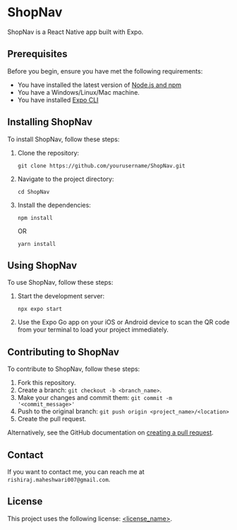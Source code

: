 # ShopNav

ShopNav is a React Native app built with Expo.

## Prerequisites

Before you begin, ensure you have met the following requirements:
* You have installed the latest version of [Node.js and npm](https://nodejs.org/en/download/)
* You have a Windows/Linux/Mac machine.
* You have installed [Expo CLI](https://docs.expo.dev/get-started/installation/)

## Installing ShopNav

To install ShopNav, follow these steps:

1. Clone the repository:
   ```
   git clone https://github.com/yourusername/ShopNav.git
   ```
2. Navigate to the project directory:
   ```
   cd ShopNav
   ```
3. Install the dependencies:
   ```
   npm install
   ```
   OR
   ```
   yarn install
   ```

## Using ShopNav

To use ShopNav, follow these steps:

1. Start the development server:
   ```
   npx expo start
   ```
2. Use the Expo Go app on your iOS or Android device to scan the QR code from your terminal to load your project immediately.

## Contributing to ShopNav

To contribute to ShopNav, follow these steps:

1. Fork this repository.
2. Create a branch: `git checkout -b <branch_name>`.
3. Make your changes and commit them: `git commit -m '<commit_message>'`
4. Push to the original branch: `git push origin <project_name>/<location>`
5. Create the pull request.

Alternatively, see the GitHub documentation on [creating a pull request](https://help.github.com/en/github/collaborating-with-issues-and-pull-requests/creating-a-pull-request).

## Contact

If you want to contact me, you can reach me at `rishiraj.maheshwari007@gmail.com`.

## License

This project uses the following license: [<license_name>](<link_to_license>).
